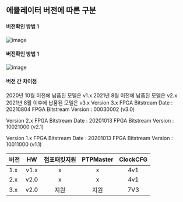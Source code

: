 

## 에뮬레이터 버전에 따른 구분
#### 버전확인 방법 1  
![image](https://user-images.githubusercontent.com/45474081/128462546-b9472dde-bcf5-48af-85da-e1e0f3f2372c.png)



#### 버전확인 방법 1  
![image](https://user-images.githubusercontent.com/45474081/128462478-46df621c-343d-4c3b-90f0-78c4f8c7c0d1.png)


#### 버전 간 차이점
  2020년 10월 이전에 납품된 모델은 v1.x
  2021년  8월 이전에 납품된 모델은 v2.x
  2021년  8월 이후에 납품된 모델은 v3.x
Version 3.x
      FPGA Bitstream Date     : 20210804
      FPGA Bitstream Version  : 00030002 (v3.0)
      
Version 2.x
      FPGA Bitstream Date     : 20201013
      FPGA Bitstream Version  : 10021000 (v2.1)

Version 1.x
      FPGA Bitstream Date     : 20201013
      FPGA Bitstream Version  : 10011000  (v1.1)


|버전|HW|점포패킷지원|PTPMaster|ClockCFG|
|------|:---:|:---:|:---:|:---:|
|1.x|v1.x|x|x|4v1|
|2.x|v2.0|x|x|4v1|  
|3.x|v2.0|지원|지원|7V3|
